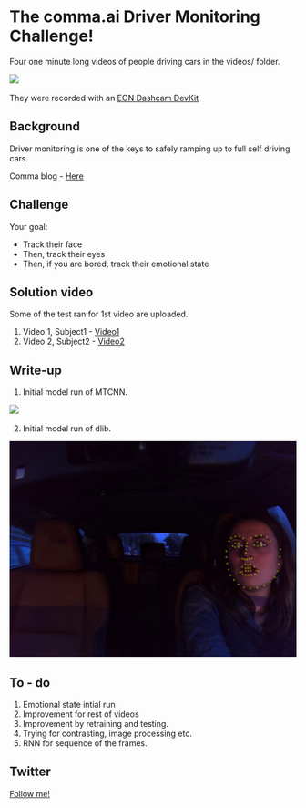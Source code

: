 The comma.ai Driver Monitoring Challenge!
======

Four one minute long videos of people driving cars in the videos/ folder.

<img src="https://github.com/commaai/monitoring/blob/master/ss.png">

They were recorded with an <a href="https://shop.comma.ai/products/eon-dashcam-devkit">EON Dashcam DevKit</a>

Background
-----

Driver monitoring is one of the keys to safely ramping up to full self driving cars.

Comma blog -  <a href="https://medium.com/@comma_ai/safety-and-driver-attention-2a33d3d23109">Here</a>


Challenge
-----

Your goal:
- Track their face
- Then, track their eyes
- Then, if you are bored, track their emotional state



Solution video
-----

Some of the test ran for 1st video are uploaded. 

1. Video 1, Subject1 - [Video1](https://youtu.be/KZGRoYKqrRU)
2. Video 2, Subject2 - [Video2](https://youtu.be/C9RDo3-St8k)



Write-up 
-----


1. Initial model run of MTCNN. 

<img src="https://github.com/PrinceP/monitoring/blob/master/image-0000514_processed">


2. Initial model run of dlib. 

<img src="https://github.com/PrinceP/monitoring/blob/master/image-0001053_land.png">


To - do
-----

1. Emotional state intial run
2. Improvement for rest of videos
3. Improvement by retraining and testing.
4. Trying for contrasting, image processing etc.
5. RNN for sequence of the frames. 


Twitter
------

<a href="https://twitter.com/pp_spector">Follow me!</a>

